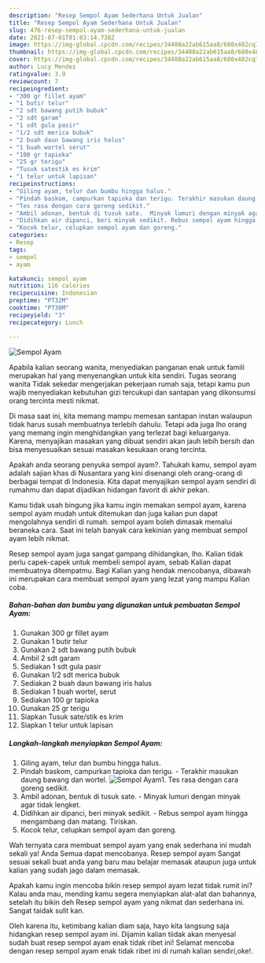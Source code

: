 ```yaml
---
description: "Resep Sempol Ayam Sederhana Untuk Jualan"
title: "Resep Sempol Ayam Sederhana Untuk Jualan"
slug: 476-resep-sempol-ayam-sederhana-untuk-jualan
date: 2021-07-01T01:03:14.738Z
image: https://img-global.cpcdn.com/recipes/34488a22ab615aa8/680x482cq70/sempol-ayam-foto-resep-utama.jpg
thumbnail: https://img-global.cpcdn.com/recipes/34488a22ab615aa8/680x482cq70/sempol-ayam-foto-resep-utama.jpg
cover: https://img-global.cpcdn.com/recipes/34488a22ab615aa8/680x482cq70/sempol-ayam-foto-resep-utama.jpg
author: Lucy Mendez
ratingvalue: 3.9
reviewcount: 7
recipeingredient:
- "300 gr fillet ayam"
- "1 butir telur"
- "2 sdt bawang putih bubuk"
- "2 sdt garam"
- "1 sdt gula pasir"
- "1/2 sdt merica bubuk"
- "2 buah daun bawang iris halus"
- "1 buah wortel serut"
- "100 gr tapioka"
- "25 gr terigu"
- "Tusuk satestik es krim"
- "1 telur untuk lapisan"
recipeinstructions:
- "Giling ayam, telur dan bumbu hingga halus."
- "Pindah baskom, campurkan tapioka dan terigu. Terakhir masukan daung bawang dan wortel."
- "Tes rasa dengan cara goreng sedikit."
- "Ambil adonan, bentuk di tusuk sate.  Minyak lumuri dengan minyak agar tidak lengket."
- "Didihkan air dipanci, beri minyak sedikit. Rebus sempol ayam hingga mengambang dan matang. Tiriskan."
- "Kocok telur, celupkan sempol ayam dan goreng."
categories:
- Resep
tags:
- sempol
- ayam

katakunci: sempol ayam 
nutrition: 116 calories
recipecuisine: Indonesian
preptime: "PT32M"
cooktime: "PT30M"
recipeyield: "3"
recipecategory: Lunch

---
```



![Sempol Ayam](https://img-global.cpcdn.com/recipes/34488a22ab615aa8/680x482cq70/sempol-ayam-foto-resep-utama.jpg)

Apabila kalian seorang wanita, menyediakan panganan enak untuk famili merupakan hal yang menyenangkan untuk kita sendiri. Tugas seorang  wanita Tidak sekedar mengerjakan pekerjaan rumah saja, tetapi kamu pun wajib menyediakan kebutuhan gizi tercukupi dan santapan yang dikonsumsi orang tercinta mesti nikmat.

Di masa  saat ini, kita memang mampu memesan santapan instan walaupun tidak harus susah membuatnya terlebih dahulu. Tetapi ada juga lho orang yang memang ingin menghidangkan yang terlezat bagi keluarganya. Karena, menyajikan masakan yang dibuat sendiri akan jauh lebih bersih dan bisa menyesuaikan sesuai masakan kesukaan orang tercinta. 



Apakah anda seorang penyuka sempol ayam?. Tahukah kamu, sempol ayam adalah sajian khas di Nusantara yang kini disenangi oleh orang-orang di berbagai tempat di Indonesia. Kita dapat menyajikan sempol ayam sendiri di rumahmu dan dapat dijadikan hidangan favorit di akhir pekan.

Kamu tidak usah bingung jika kamu ingin memakan sempol ayam, karena sempol ayam mudah untuk ditemukan dan juga kalian pun dapat mengolahnya sendiri di rumah. sempol ayam boleh dimasak memalui beraneka cara. Saat ini telah banyak cara kekinian yang membuat sempol ayam lebih nikmat.

Resep sempol ayam juga sangat gampang dihidangkan, lho. Kalian tidak perlu capek-capek untuk membeli sempol ayam, sebab Kalian dapat membuatnya ditempatmu. Bagi Kalian yang hendak mencobanya, dibawah ini merupakan cara membuat sempol ayam yang lezat yang mampu Kalian coba.

<!--inarticleads1-->

##### Bahan-bahan dan bumbu yang digunakan untuk pembuatan Sempol Ayam:

1. Gunakan 300 gr fillet ayam
1. Gunakan 1 butir telur
1. Gunakan 2 sdt bawang putih bubuk
1. Ambil 2 sdt garam
1. Sediakan 1 sdt gula pasir
1. Gunakan 1/2 sdt merica bubuk
1. Sediakan 2 buah daun bawang iris halus
1. Sediakan 1 buah wortel, serut
1. Sediakan 100 gr tapioka
1. Gunakan 25 gr terigu
1. Siapkan Tusuk sate/stik es krim
1. Siapkan 1 telur untuk lapisan




<!--inarticleads2-->

##### Langkah-langkah menyiapkan Sempol Ayam:

1. Giling ayam, telur dan bumbu hingga halus.
1. Pindah baskom, campurkan tapioka dan terigu. - Terakhir masukan daung bawang dan wortel.
<img src="https://img-global.cpcdn.com/steps/64c8b46e20d2742e/160x128cq70/sempol-ayam-langkah-memasak-2-foto.jpg" alt="Sempol Ayam">1. Tes rasa dengan cara goreng sedikit.
1. Ambil adonan, bentuk di tusuk sate.  - Minyak lumuri dengan minyak agar tidak lengket.
1. Didihkan air dipanci, beri minyak sedikit. - Rebus sempol ayam hingga mengambang dan matang. Tiriskan.
1. Kocok telur, celupkan sempol ayam dan goreng.




Wah ternyata cara membuat sempol ayam yang enak sederhana ini mudah sekali ya! Anda Semua dapat mencobanya. Resep sempol ayam Sangat sesuai sekali buat anda yang baru mau belajar memasak ataupun juga untuk kalian yang sudah jago dalam memasak.

Apakah kamu ingin mencoba bikin resep sempol ayam lezat tidak rumit ini? Kalau anda mau, mending kamu segera menyiapkan alat-alat dan bahannya, setelah itu bikin deh Resep sempol ayam yang nikmat dan sederhana ini. Sangat taidak sulit kan. 

Oleh karena itu, ketimbang kalian diam saja, hayo kita langsung saja hidangkan resep sempol ayam ini. Dijamin kalian tiidak akan menyesal sudah buat resep sempol ayam enak tidak ribet ini! Selamat mencoba dengan resep sempol ayam enak tidak ribet ini di rumah kalian sendiri,oke!.

